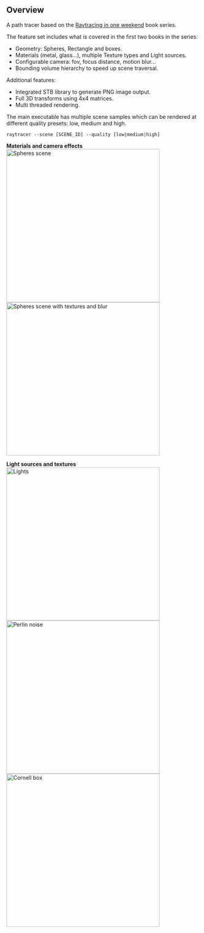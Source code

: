 ## Overview

A path tracer based on the [Raytracing in one weekend](https://raytracing.github.io/) book series.

The feature set includes what is covered in the first two books in the series:

- Geometry: Spheres, Rectangle and boxes.
- Materials (metal, glass...), multiple Texture types and Light sources.
- Configurable camera: fov, focus distance, motion blur...
- Bounding volume hierarchy to speed up scene traversal.

Additional features:
- Integrated STB library to generate PNG image output.
- Full 3D transforms using 4x4 matrices.
- Multi threaded rendering.

The main executable has multiple scene samples which can be rendered at different quality presets: low, medium and high.

```raytracer --scene [SCENE_ID] --quality [low|medium|high]```

**Materials and camera effects**
<br/>
<img title="Spheres scene" src="images/spheres-01.jpg" width="400">
<img title="Spheres scene with textures and blur" src="images/spheres-02.jpg" width="400">

**Light sources and textures**
<br />
<img title="Lights" src="images/lights.jpg" width="400">
<img title="Perlin noise" src="images/textured-spheres.jpg" width="400">
<br />
<img title="Cornell box" src="images/cornell-box.jpg" width="400">
